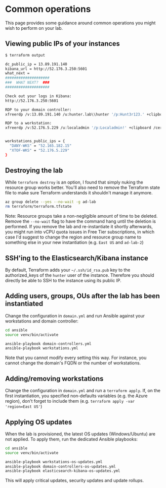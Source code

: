 # Common operations

This page provides some guidance around common operations you might wish to perform on your lab.

## Viewing public IPs of your instances


```bash
$ terraform output

dc_public_ip = 13.89.191.140
kibana_url = http://52.176.3.250:5601
what_next =
####################
###  WHAT NEXT?  ###
####################

Check out your logs in Kibana:
http://52.176.3.250:5601

RDP to your domain controller:
xfreerdp /v:13.89.191.140 /u:hunter.lab\\hunter '/p:Hunt3r123.' +clipboard /cert-ignore

RDP to a workstation:
xfreerdp /v:52.176.5.229 /u:localadmin '/p:Localadmin!' +clipboard /cert-ignore


workstations_public_ips = {
  "DANY-WKS" = "52.165.182.15"
  "XTOF-WKS" = "52.176.5.229"
}
```

## Destroying the lab

While `terraform destroy` is an option, I found that simply nuking the resource group works better. You'll also need to remove the Terraform state file to make sure Terraform understands it shouldn't manage it anymore.

```bash
az group delete --yes --no-wait -g ad-lab
rm terraform/terraform.tfstate
```

Note: Resource groups take a non-negligible amount of time to be deleted. Remove the `--no-wait` flag to have the command hang until the deletion is performed. If you remove the lab and re-instantiate it shortly afterwards, you might run into vCPU quota issues in Free Tier subscriptions, in which case I'd suggest to change the region and resource group name to something else in your new instantiation (e.g. `East US` and `ad-lab-2`)

## SSH'ing to the Elasticsearch/Kibana instance

By default, Terraform adds your `~/.ssh/id_rsa.pub` key to the authorized_keys of the `hunter` user of the instance. Therefore you should directly be able to SSH to the instance using its public IP.

## Adding users, groups, OUs after the lab has been instantiated

Change the configuration in `domain.yml` and run Ansible against your workstations and domain controller:

```bash
cd ansible
source venv/bin/activate

ansible-playbook domain-controllers.yml
ansible-playbook workstations.yml
```

Note that you cannot modify every setting this way. For instance, you cannot change the domain's FQDN or the number of workstations.

## Adding/removing workstations

Change the configuration in `domain.yml` and run a `terraform apply`. If, on the first instantiation, you specified non-defaults variables (e.g. the Azure region), don't forget to include them (e.g. `terraform apply -var 'region=East US'`) 

## Applying OS updates

When the lab is provisioned, the latest OS updates (Windows/Ubuntu) are not applied. To apply them, run the dedicated Ansible playbooks:

```bash
cd ansible
source venv/bin/activate

ansible-playbook workstations-os-updates.yml
ansible-playbook domain-controllers-os-updates.yml
ansible-playbook elasticsearch-kibana-os-updates.yml
```

This will apply critical updates, security updates and update rollups.